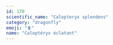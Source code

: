 ```yaml
---
id: 170
scientific_name: "Calopteryx splendens"
category: "dragonfly"
emoji: "🪰"
name: "Caloptéryx éclatant"
---
```

